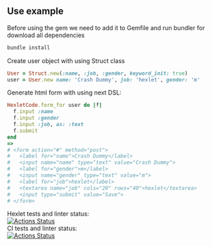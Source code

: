 ## Use example

Before using the gem we need to add it to Gemfile and run bundler for download all dependencies

```bash
bundle install
```

Create user object with using Struct class

```ruby
User = Struct.new(:name, :job, :gender, keyword_init: true)
user = User.new name: 'Crash Dummy', job: 'hexlet', gender: 'm'
```

Generate html form with using next DSL:

```ruby
HexletCode.form_for user do |f|
  f.input :name
  f.input :gender
  f.input :job, as: :text
  f.submit
end
=>
# <form action="#" method="post">
#   <label for="name">Crash Dummy</label>
#   <input name="name" type="text" value="Crash Dummy">
#   <label for="gender">m</label>
#   <input name="gender" type="text" value="m">
#   <label for="job">hexlet</label>
#   <textarea name="job" cols="20" rows="40">hexlet</textarea>
#   <input type="submit" value="Save">
# </form>
```

Hexlet tests and linter status:  
[![Actions Status](https://github.com/VileDeveloper/rails-project-63/workflows/hexlet-check/badge.svg)](https://github.com/VileDeveloper/rails-project-63/actions)  
CI tests and linter status:  
[![Actions Status](https://github.com/VileDeveloper/rails-project-63/workflows/CI/badge.svg)](https://github.com/VileDeveloper/rails-project-63/actions)  